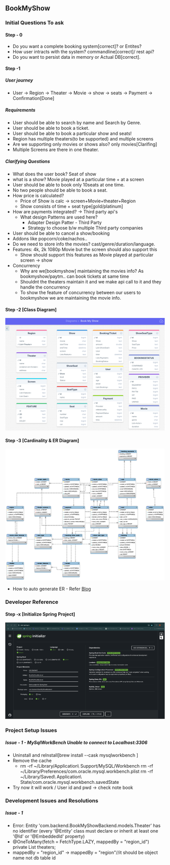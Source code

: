 ## BookMyShow

### Initial Questions To ask

#### Step - 0

- Do you want a complete booking system[correct]? or Entites?
- How user intracts with the system? commandline[correct]/ rest api?
- Do you want to persist data in memory or Actual DB[correct].

#### Step -1

##### User journey
- User -> Region -> Theater -> Movie -> show -> seats -> Payment -> Confirmation[Done]

##### Requirements
- User should be able to search by name and Search by Genre.
- User should be able to book a ticket.
- User should be able to book a particular show and seats!
- Region has multiple theaters(to be supported) and multiple screens
- Are we supporting only movies or shows also? only movies[Clarifing]
- Multiple Screens are there in one theater.

##### Clarifying Questions
- What does the user book? Seat of show
- what is a show? Movie played at a particular time + at a screen
- User should be able to book only 10seats at one time.
- No two people should be able to book a seat.
- How price is calculated?
    - Price of Show is calc -> screen+Movie+theater+Region
    - Show consists of time + seat type[gold/platinum]
- How are payments integrated? -> Third party api's
    - What design Patterns are used here?
        - Adapter Design Patter - Third Party
        - Strategy to choose b/w multiple Third party companies
- User should be able to cancel a show/booking
- Addons like popcorn/coke/nachos..
- Do we need to store info the movies? cast/genre/duration/language.
- Features: 4k, 2k 1080p Movie but the screen should also support this
    - Show should support this features as Movie played at particular screen -> show
- Concurrency
    - Why are we[bookmyshow] maintaining the movies info? As bookmyshow/paytm.. can book tickets at same time
    - Shouldnt the theaters maintain it and we make api call to it and they handle the concurrency
    - To show the feature of concurrency between our users to bookmyshow we are maintaining the movie info.

#### Step -2 [Class Diagram]
![BookMyShow ClassDiagram.png](BookMyShow%20ClassDiagram.png)

#### Step -3 [Cardinality & ER Diagram]
![bookmyshowERDiagram.png](bookmyshowERDiagram.png)
- How to auto generate ER - Refer [Blog](https://medium.com/@tushar0618/how-to-create-er-diagram-of-a-database-in-mysql-workbench-209fbf63fd03)

### Developer Reference
#### Step -x [Initialize Spring Project]
![SpringInitializer.png](SpringInitializer.png)

### Project Setup Issues
##### Issue - 1 - MySqlWorkBench Unable to connect to Localhost:3306
- Uninstall and reInstall[brew install --cask mysqlworkbench
  ]
- Remove the cache
  - rm -rf ~/Library/Application\ Support/MySQL/Workbench
    rm -rf ~/Library/Preferences/com.oracle.mysql.workbench.plist
    rm -rf ~/Library/Saved\ Application\ State/com.oracle.mysql.workbench.savedState
- Try now it will work / User id and pwd -> check note book

### Development Issues and Resolutions
##### Issue - 1 
- Error: Entity 'com.backend.BookMyShowBackend.models.Theater' has no identifier (every '@Entity' class must declare or inherit at least one '@Id' or '@EmbeddedId' property)
- @OneToMany(fetch = FetchType.LAZY, mappedBy = "region_id")
  private List<Theater> theaters;
- mappedBy = "region_id" -> mappedBy = "region"//it should be object name not db table id